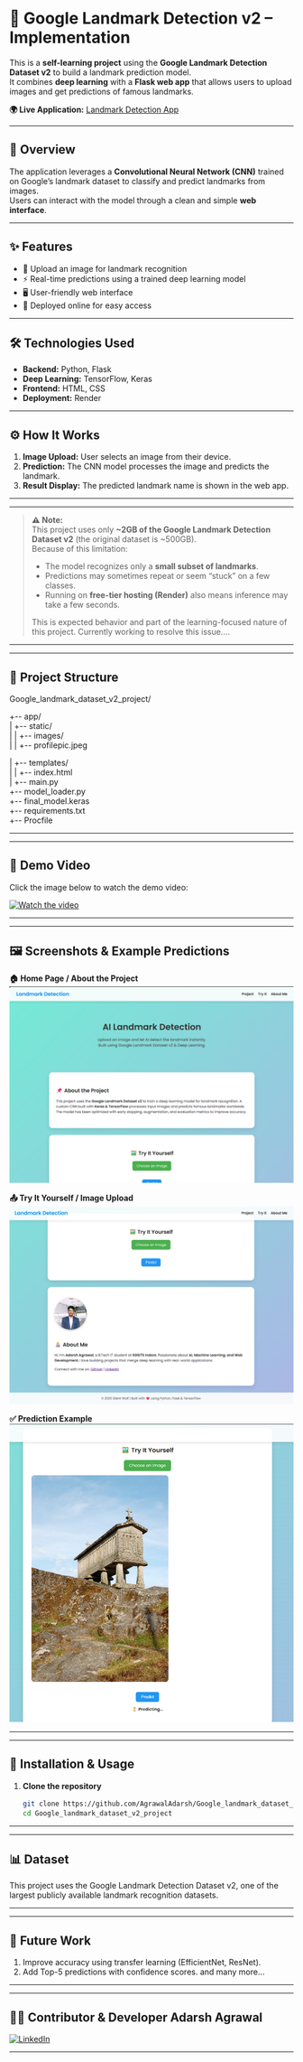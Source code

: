 # 🏰 Google Landmark Detection v2 – Implementation

This is a **self-learning project** using the **Google Landmark Detection Dataset v2** to build a landmark prediction model.  
It combines **deep learning** with a **Flask web app** that allows users to upload images and get predictions of famous landmarks.

**🌍 Live Application:** [Landmark Detection App](https://landmark-app.onrender.com)

---

## 📖 Overview
The application leverages a **Convolutional Neural Network (CNN)** trained on Google’s landmark dataset to classify and predict landmarks from images.  
Users can interact with the model through a clean and simple **web interface**.

---

## ✨ Features
- 📸 Upload an image for landmark recognition  
- ⚡ Real-time predictions using a trained deep learning model  
- 🖥️ User-friendly web interface  
- 🚀 Deployed online for easy access  

---

## 🛠️ Technologies Used
- **Backend:** Python, Flask  
- **Deep Learning:** TensorFlow, Keras  
- **Frontend:** HTML, CSS  
- **Deployment:** Render  

---

## ⚙️ How It Works
1. **Image Upload:** User selects an image from their device.  
2. **Prediction:** The CNN model processes the image and predicts the landmark.  
3. **Result Display:** The predicted landmark name is shown in the web app.  

---

---

> **⚠️ Note:**  
> This project uses only **~2GB of the Google Landmark Detection Dataset v2** (the original dataset is ~500GB).  
> Because of this limitation:  
> - The model recognizes only a **small subset of landmarks**.  
> - Predictions may sometimes repeat or seem “stuck” on a few classes.  
> - Running on **free-tier hosting (Render)** also means inference may take a few seconds.  
>
> This is expected behavior and part of the learning-focused nature of this project.
> Currently working to resolve this issue....

---

---

## 📂 Project Structure

Google_landmark_dataset_v2_project/

+-- app/                      
|   +-- static/               
|   |   +-- images/          
|   |       +-- profilepic.jpeg 

|   +-- templates/            
|   |       +-- index.html        
|   +-- main.py              
+-- model_loader.py          
+-- final_model.keras         
+-- requirements.txt         
+-- Procfile                  


---

---

## 🎥 Demo Video

Click the image below to watch the demo video:

[![Watch the video](https://img.shields.io/badge/▶️%20Watch%20Demo%20Video-red?style=for-the-badge)](https://drive.google.com/file/d/1Cg6V0pLHu3fwkUTP2nGEX1nvaJeKsje5/view?usp=drive_link)

---

---

## 🖼️ Screenshots & Example Predictions

**🏠 Home Page / About the Project**  
![Home Page](./screenshots/d6f9c1cb-9570-4dd0-a3a6-e25e1aebb763.png)

**📤 Try It Yourself / Image Upload**  
![Try It Yourself](./screenshots/31ad0ab1-809c-4720-b18a-67a955c5287e.png)

**✅ Prediction Example**  
![Prediction Example](./screenshots/84e7c957-f88f-459d-9d37-c4277c2203d9.png)

---

---

## 🚀 Installation & Usage

1. **Clone the repository**
   ```bash
   git clone https://github.com/AgrawalAdarsh/Google_landmark_dataset_v2_project.git
   cd Google_landmark_dataset_v2_project

---   

---

## 📊 Dataset

This project uses the Google Landmark Detection Dataset v2, one of the largest publicly available landmark recognition datasets.

---

---

## 🔮 Future Work

1. Improve accuracy using transfer learning (EfficientNet, ResNet).
2. Add Top-5 predictions with confidence scores.
and many more...

---

---

## 👨‍💻 Contributor & Developer **Adarsh Agrawal**

[![LinkedIn](https://img.shields.io/badge/LinkedIn-Connect-blue?style=flat-square&logo=linkedin)](https://www.linkedin.com/in/adarsh-agrawal-3b0a76268/)

---
